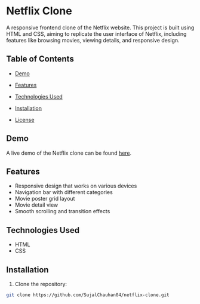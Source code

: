 # Netflix Clone

A responsive frontend clone of the Netflix website. This project is built using HTML and CSS, aiming to replicate the user interface of Netflix, including features like browsing movies, viewing details, and responsive design.

## Table of Contents

- [Demo](#demo)
- [Features](#features)
- [Technologies Used](#technologies-used)
- [Installation](#installation)

- [License](#LICENSE)

## Demo

A live demo of the Netflix clone can be found [here](#).

## Features

- Responsive design that works on various devices
- Navigation bar with different categories
- Movie poster grid layout
- Movie detail view
- Smooth scrolling and transition effects

## Technologies Used

- HTML
- CSS

## Installation

1. Clone the repository:

```bash
git clone https://github.com/SujalChauhan04/netflix-clone.git
